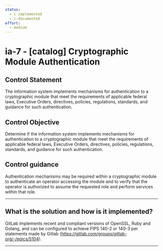 ```yaml
---
status:
  - c-implemented
  - c-documented
effort:
  - medium
---
```


# ia-7 - \[catalog\] Cryptographic Module Authentication

## Control Statement

The information system implements mechanisms for authentication to a cryptographic module that meet the requirements of applicable federal laws, Executive Orders, directives, policies, regulations, standards, and guidance for such authentication.

## Control Objective

Determine if the information system implements mechanisms for authentication to a cryptographic module that meet the requirements of applicable federal laws, Executive Orders, directives, policies, regulations, standards, and guidance for such authentication.

## Control guidance

Authentication mechanisms may be required within a cryptographic module to authenticate an operator accessing the module and to verify that the operator is authorized to assume the requested role and perform services within that role.

______________________________________________________________________

## What is the solution and how is it implemented?

GitLab implements recent and compliant versions of OpenSSL, Ruby and Golang, and can be configured to achieve FIPS 140-2 or 140-3 per statements made by Gitlab (https://gitlab.com/groups/gitlab-org/-/epics/5104).

______________________________________________________________________
